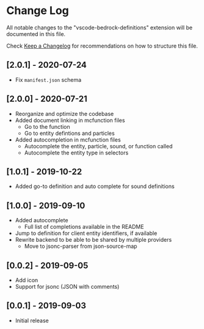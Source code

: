 # Change Log

All notable changes to the "vscode-bedrock-definitions" extension will be documented in this file.

Check [Keep a Changelog](http://keepachangelog.com/) for recommendations on how to structure this file.

## [2.0.1] - 2020-07-24
- Fix `manifest.json` schema

## [2.0.0] - 2020-07-21

- Reorganize and optimize the codebase
- Added document linking in mcfunction files
  - Go to the function
  - Go to entity defintions and particles
- Added autocompletion in mcfunction files
  - Autocomplete the entity, particle, sound, or function called
  - Autocomplete the entity type in selectors

## [1.0.1] - 2019-10-22

- Added go-to definition and auto complete for sound definitions

## [1.0.0] - 2019-09-10

- Added autocomplete
  - Full list of completions available in the README
- Jump to definition for client entity identifiers, if available
- Rewrite backend to be able to be shared by multiple providers
  - Move to jsonc-parser from json-source-map

## [0.0.2] - 2019-09-05

- Add icon
- Support for jsonc (JSON with comments)

## [0.0.1] - 2019-09-03

- Initial release